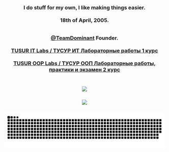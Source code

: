 <h3 align="center">
I do stuff for my own, I like making things easier.<br><br>
18th of April, 2005.<br><br>

[@TeamDominant](https://github.com/TeamDominant) Founder.<br><br>
[TUSUR IT Labs / ТУСУР ИТ Лабораторные работы 1 курс](<https://github.com/prettyleaf/IT-Labs>)<br><br>
[TUSUR OOP Labs / ТУСУР ООП Лабораторные работы, практики и экзамен 2 курс](<https://github.com/TeamDominant/OOP>)<br><br>
</h3>

###

<p align="center">
  <img src="https://github-readme-stats.vercel.app/api?username=prettyleaf&theme=transparent&show_icons=true&hide_border=true&count_private=true&locale=en">
</p>

###

<p align="center">
  <img src="https://github-profile-trophy.vercel.app/?username=prettyleaf&theme=radical&no-frame=true&no-bg=true&margin-w=4&column=9">
</p>

###

<p align="center"><picture>
  <source media="(prefers-color-scheme: dark)" srcset="https://raw.githubusercontent.com/prettyleaf/prettyleaf/output/github-snake-dark.svg">
  <source media="(prefers-color-scheme: light)" srcset="https://raw.githubusercontent.com/prettyleaf/prettyleaf/output/github-snake.svg">
  <img alt="github-snake" src="https://raw.githubusercontent.com/prettyleaf/prettyleaf/output/github-snake-dark.svg">
</picture></p>
